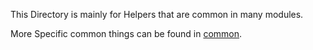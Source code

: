 This Directory is mainly for Helpers that are common in many modules.

More Specific common things can be found in [common](../common/).
